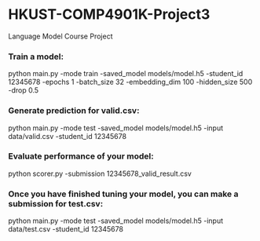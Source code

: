 # HKUST-COMP4901K-Project3
 Language Model Course Project  
### Train a model:  
python main.py -mode train -saved_model models/model.h5 -student_id 12345678 -epochs 1 -batch_size 32 -embedding_dim 100 -hidden_size 500 -drop 0.5  

### Generate prediction for valid.csv:  
python main.py -mode test -saved_model models/model.h5 -input data/valid.csv -student_id 12345678  

### Evaluate performance of your model:  
python scorer.py -submission 12345678_valid_result.csv  

### Once you have finished tuning your model, you can make a submission for test.csv:  
python main.py -mode test -saved_model models/model.h5 -input data/test.csv -student_id 12345678

